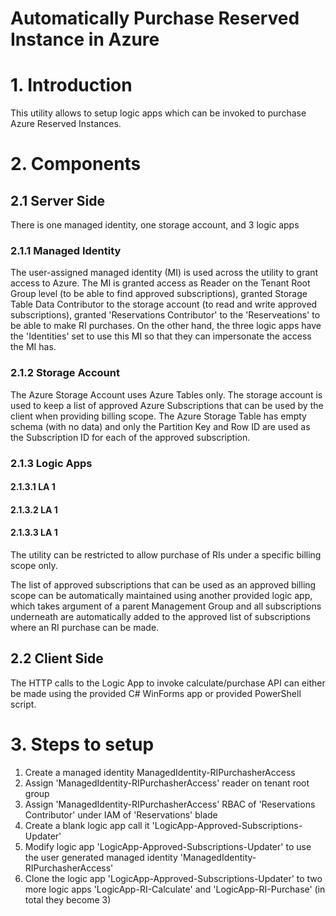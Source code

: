 # Automatically Purchase Reserved Instance in Azure

# 1. Introduction
This utility allows to setup logic apps which can be invoked to purchase Azure Reserved Instances.

# 2. Components
## 2.1 Server Side
There is one managed identity, one storage account, and 3 logic apps

### 2.1.1 Managed Identity
The user-assigned managed identity (MI) is used across the utility to grant access to Azure. The MI is granted access as Reader on the Tenant Root Group level (to be able to find approved subscriptions), granted Storage Table Data Contributor to the storage account (to read and write approved subscriptions), granted 'Reservations Contributor' to the 'Reserveations' to be able to make RI purchases. On the other hand, the three logic apps have the 'Identities' set to use this MI so that they can impersonate the access the MI has.

### 2.1.2 Storage Account
The Azure Storage Account uses Azure Tables only. The storage account is used to keep a list of approved Azure Subscriptions that can be used by the client when providing billing scope. The Azure Storage Table has empty schema (with no data) and only the Partition Key and Row ID are used as the Subscription ID for each of the approved subscription.

### 2.1.3  Logic Apps
####  2.1.3.1 LA 1
####  2.1.3.2 LA 1
####  2.1.3.3 LA 1

The utility can be restricted to allow purchase of RIs under a specific billing scope only. 

The list of approved subscriptions that can be used as an approved billing scope can be automatically maintained using another provided logic app, which takes argument of a parent Management Group and all subscriptions underneath are automatically added to the approved list of subscriptions where an RI purchase can be made.


## 2.2 Client Side
The HTTP calls to the Logic App to invoke calculate/purchase API can either be made using the provided C# WinForms app or provided PowerShell script.

# 3. Steps to setup 
1. Create a managed identity ManagedIdentity-RIPurchasherAccess
2. Assign 'ManagedIdentity-RIPurchasherAccess' reader on tenant root group
3. Assign 'ManagedIdentity-RIPurchasherAccess' RBAC of 'Reservations Contributor' under IAM of 'Reservations' blade
4. Create a blank logic app call it 'LogicApp-Approved-Subscriptions-Updater'
5. Modify logic app 'LogicApp-Approved-Subscriptions-Updater' to use the user generated managed identity 'ManagedIdentity-RIPurchasherAccess'
6. Clone the logic app 'LogicApp-Approved-Subscriptions-Updater' to two more logic apps 'LogicApp-RI-Calculate' and 'LogicApp-RI-Purchase' (in total they become 3)
